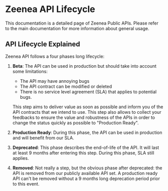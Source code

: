 # Zeenea API Lifecycle

This documentation is a detailed page of Zeenea Public APIs. Please refer to the main documentation for more information about general usage.

## API Lifecycle Explained

Zeenea API follows a four phases long lifecycle:

1. **Beta**: The API can be used in production but should take into account some limitations:
   * The API may have annoying bugs
   * The API contract can be modified or deleted
   * There is no service level agreement (SLA) that applies to potential bugs.

    This step aims to deliver value as soon as possible and inform you of the API contracts that we intend to use. This step also allows to collect your feedbacks to ensure the value and robustness of the APIs in order to change the status quickly as possible to "Production Ready".
2. **Production Ready**: During this phase, the API can be used in production and will benefit from our SLA.
3. **Deprecated**: This phase describes the end-of-life of the API. It will last at least 9 months after entering this step. During this phase, SLA still applies.
4. **Removed**: Not really a step, but the obvious phase after deprecated: the API is removed from our publicly available API set. A production ready API can't be removed without a 9 months long deprecation period prior to this event.